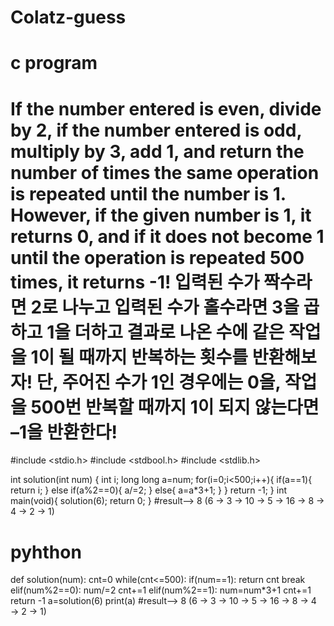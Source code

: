 # Colatz-guess
# c program
# If the number entered is even, divide by 2, if the number entered is odd, multiply by 3, add 1, and return the number of times the same operation is repeated until the number is 1. However, if the given number is 1, it returns 0, and if it does not become 1 until the operation is repeated 500 times, it returns -1! 입력된 수가 짝수라면 2로 나누고 입력된 수가 홀수라면 3을 곱하고 1을 더하고 결과로 나온 수에 같은 작업을 1이 될 때까지 반복하는 횟수를 반환해보자! 단, 주어진 수가 1인 경우에는 0을, 작업을 500번 반복할 때까지 1이 되지 않는다면 –1을 반환한다!
#include <stdio.h>
#include <stdbool.h>
#include <stdlib.h>

int solution(int num) {
    int i;
    long long a=num;
    for(i=0;i<500;i++){
        if(a==1){
            return i;
        }
        else if(a%2==0){
            a/=2;
        }
        else{
            a=a*3+1;
        }
    }
    return -1;
}
int main(void){
   solution(6);
    return 0; }
#result--> 8 (6 → 3 → 10 → 5 → 16 → 8 → 4 → 2 → 1)
# pyhthon
def solution(num):
    cnt=0
    while(cnt<=500):
        if(num==1):
            return cnt
            break
        elif(num%2==0):
            num/=2
            cnt+=1
        elif(num%2==1):
            num=num*3+1
            cnt+=1
    return -1
a=solution(6)
print(a)
#result--> 8 (6 → 3 → 10 → 5 → 16 → 8 → 4 → 2 → 1)
